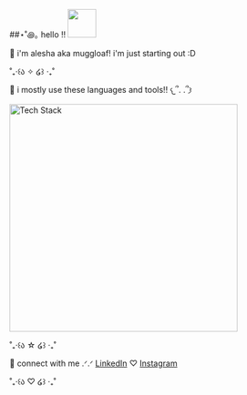 ##⋆˚꩜｡ hello !! <img height="50" src="https://media.tenor.com/8HaTOA3o0OoAAAAj/pixel-cat.gif"></img>

🌱 i'm alesha aka muggloaf! i'm just starting out :D  

˚₊‧꒰ა ✧ ໒꒱ ‧₊˚

🌸 i mostly use these languages and tools!! 𐔌՞. .՞𐦯
<div style="margin: 10px 0;">
  <img src="https://skillicons.dev/icons?i=c,cpp,py,flutter,html,css,js,nodejs,mongodb,mysql,linux" alt="Tech Stack" width="400" />
</div>

<p></p>
<p>˚₊‧꒰ა ☆ ໒꒱ ‧₊˚</p>
<p></p>
🌸 connect with me .ᐟ.ᐟ <a href="https://linkedin.com/in/alesha-mulla-263827329/" target="_blank">LinkedIn</a> ♡ <a href="https://instagram.com/alesha.gif" target="_blank">Instagram</a>
<p></p>
<p>˚₊‧꒰ა ♡ ໒꒱ ‧₊˚</p>
